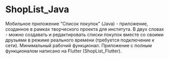 # ShopList_Java
Мобильное приложение "Список покупок" (Java) - приложение, созданное в рамках творческого проекта для института.
В двух словах - можно создавать и редактировать списки покупок вместе со своими друзьями в режиме реального времени (требуется подключение к сети).
Минимальный рабочий функционал. Приложение с полным функционалом написано на Flutter (ShopList_Flutter).
